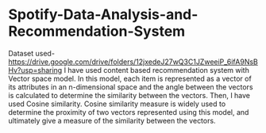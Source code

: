 # Spotify-Data-Analysis-and-Recommendation-System
Dataset used- https://drive.google.com/drive/folders/12jxedeJ27wQ3C1JZweeiP_6ifA9NsBHv?usp=sharing
I have used content based recommendation system with Vector space model. In this model, each item is represented as a vector of its attributes in an n-dimensional space and the angle between the vectors is calculated to determine the similarity between the vectors. Then, I have used Cosine similarity. Cosine similarity measure is widely used to determine the proximity of two vectors represented using this model, and ultimately give a measure of the similarity between the vectors.
